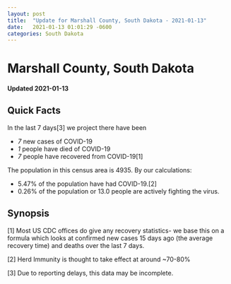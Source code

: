 ```yaml
---
layout: post
title:  "Update for Marshall County, South Dakota - 2021-01-13"
date:   2021-01-13 01:01:29 -0600
categories: South Dakota
---
```


# Marshall County, South Dakota
#### Updated 2021-01-13

## Quick Facts

In the last 7 days[3] we project there have been
- *7* new cases of COVID-19
- *1* people have died of COVID-19
- *7* people have recovered from COVID-19[1]

The population in this census area is 4935. By our calculations:
- 5.47% of the population have had COVID-19.[2]
- 0.26% of the population or 13.0 people are actively fighting the virus.

## Synopsis




[1] Most US CDC offices do give any recovery statistics- we base this on a formula which looks at confirmed new cases
15 days ago (the average recovery time) and deaths over the last 7 days.

[2] Herd Immunity is thought to take effect at around ~70-80%

[3] Due to reporting delays, this data may be incomplete.
 
    